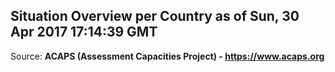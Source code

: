 ## Situation Overview per Country as of Sun, 30 Apr 2017 17:14:39 GMT

Source: **ACAPS (Assessment Capacities Project) - https://www.acaps.org**